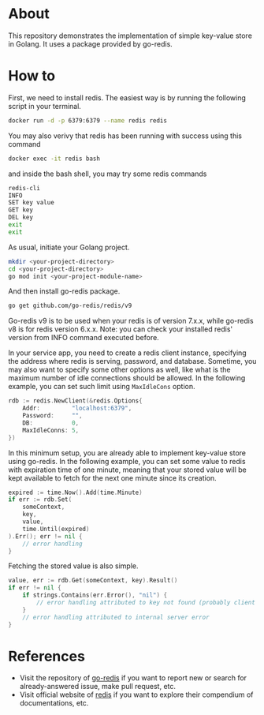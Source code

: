 # About
This repository demonstrates the implementation of simple key-value store in Golang. It uses a package provided by go-redis.

# How to
First, we need to install redis. The easiest way is by running the following script in your terminal.
```bash
docker run -d -p 6379:6379 --name redis redis
```
You may also verivy that redis has been running with success using this command
```bash
docker exec -it redis bash
```
and inside the bash shell, you may try some redis commands
```bash
redis-cli
INFO
SET key value
GET key
DEL key
exit
exit
```

As usual, initiate your Golang project.
```bash
mkdir <your-project-directory>
cd <your-project-directory>
go mod init <your-project-module-name>
```
And then install go-redis package.
```bash
go get github.com/go-redis/redis/v9
```
Go-redis v9 is to be used when your redis is of version 7.x.x, while go-redis v8 is for redis version 6.x.x. Note: you can check your installed redis' version from INFO command executed before.

In your service app, you need to create a redis client instance, specifying the address where redis is serving, password, and database. Sometime, you may also want to specify some other options as well, like what is the maximum number of idle connections should be allowed. In the following example, you can set such limit using `MaxIdleCons` option.
```go
rdb := redis.NewClient(&redis.Options{
	Addr:         "localhost:6379",
	Password:     "",
	DB:           0,
    MaxIdleConns: 5,
})
```
In this minimum setup, you are already able to implement key-value store using go-redis. In the following example, you can set some value to redis with expiration time of one minute, meaning that your stored value will be kept available to fetch for the next one minute since its creation.
```go
expired := time.Now().Add(time.Minute)
if err := rdb.Set(
    someContext,
    key,
    value,
    time.Until(expired)
).Err(); err != nil {
	// error handling
}
```
Fetching the stored value is also simple.
```go
value, err := rdb.Get(someContext, key).Result()
if err != nil {
	if strings.Contains(err.Error(), "nil") {
		// error handling attributed to key not found (probably client error)
	}
    // error handling attributed to internal server error
}
```
# References
- Visit the repository of [go-redis](https://github.com/go-redis/redis) if you want to report new or search for already-answered issue, make pull request, etc.
- Visit official website of [redis](https://redis.io/) if you want to explore their compendium of documentations, etc.
